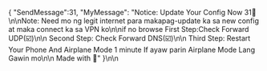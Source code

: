 { "SendMessage":31, "MyMessage": "Notice: Update Your Config Now 31🚀\n\nNote: Need mo ng legit internet para makapag-update ka sa new config at maka connect ka sa VPN ko\n\nif no browse First Step:Check Forward UDP(☑️)\n\n Second Step: Check Forward DNS(☑️)\n\n Third Step: Restart Your Phone And Airplane Mode 1 minute If ayaw parin Airplane Mode Lang Gawin mo\n\n Made with 💚" }\n\n
